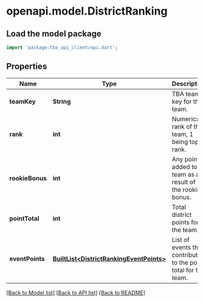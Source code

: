 # openapi.model.DistrictRanking

## Load the model package

```dart
import 'package:tba_api_client/api.dart';
```

## Properties

| Name            | Type                                                                             | Description                                                      | Notes                          |
| --------------- | -------------------------------------------------------------------------------- | ---------------------------------------------------------------- | ------------------------------ |
| **teamKey**     | **String**                                                                       | TBA team key for the team.                                       | [default to null]              |
| **rank**        | **int**                                                                          | Numerical rank of the team, 1 being top rank.                    | [default to null]              |
| **rookieBonus** | **int**                                                                          | Any points added to a team as a result of the rookie bonus.      | [optional][default to null]    |
| **pointTotal**  | **int**                                                                          | Total district points for the team.                              | [default to null]              |
| **eventPoints** | [**BuiltList&lt;DistrictRankingEventPoints&gt;**](DistrictRankingEventPoints.md) | List of events that contributed to the point total for the team. | [optional]default to const []] |

[[Back to Model list]](../README.md#documentation-for-models) [[Back to API list]](../README.md#documentation-for-api-endpoints) [[Back to README]](../README.md)

